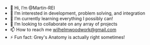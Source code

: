 - 👋 Hi, I’m @Martin-REI
- 👀 I’m interested in development, problem solving, and integration
- 🌱 I’m currently learning everything I possibly can!
- 💞️ I’m looking to collaborate on any array of projects
- 📫 How to reach me wilhelmwoodwork@gmail.com
- ⚡ Fun fact: Grey's Anatomy is actually right sometimes!

<!---
Martin-REI/Martin-REI is a ✨ special ✨ repository because its `README.md` (this file) appears on your GitHub profile.
You can click the Preview link to take a look at your changes.
--->
